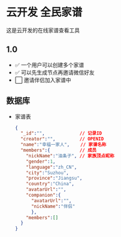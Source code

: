 # 云开发 全民家谱

这是云开发的在线家谱查看工具

## 1.0

- ✅ 一个用户可以创建多个家谱
- ✅ 可以先生成节点再邀请微信好友
- ⬜️ 邀请伴侣加入家谱中

## 数据库

- 家谱表

  ``` json
  { 
    "_id":"",             // 记录ID
    "creator":"",         // OPENID
    "name":"幸福一家人",    // 家谱名称
    "members":{           // 成员
      "nickName":"油条子", // 家族顶点昵称 
      "gender":1,
      "language":"zh_CN",
      "city":"Suzhou",
      "province":"Jiangsu",
      "country":"China",
      "avatarUrl":"",
      "companion":{
        "avatarUrl":"",
        "nickName":"伴侣"
        },
      "members":[]
    }
  }
  ```

